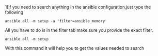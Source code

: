 1)If you need to search anything in the ansible configuration,just type the following

```
ansible all -m setup -a 'filter=ansible_memory'
```

All you have to do is in the filter tab make sure you provide the exact filter.

```
ansible all -m setup
```

With this command it will help you to get the values needed to search




